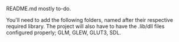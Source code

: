 README.md mostly to-do. 

You'll need to add the following folders, named after their respective required library. The project will also have to have the .lib/dll files configured properly; GLM, GLEW, GLUT3, SDL.
